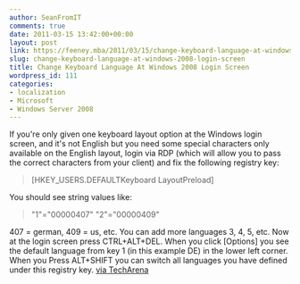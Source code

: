 ```yaml
---
author: SeanFromIT
comments: true
date: 2011-03-15 13:42:00+00:00
layout: post
link: https://feeney.mba/2011/03/15/change-keyboard-language-at-windows-2008-login-screen/
slug: change-keyboard-language-at-windows-2008-login-screen
title: Change Keyboard Language At Windows 2008 Login Screen
wordpress_id: 111
categories:
- localization
- Microsoft
- Windows Server 2008
---
```


If you're only given one keyboard layout option at the Windows login screen, and it's not English but you need some special characters only available on the English layout, login via RDP (which will allow you to pass the correct characters from your client) and fix the following registry key:  


<blockquote>[HKEY_USERS.DEFAULTKeyboard LayoutPreload]</blockquote>

You should see string values like:   


<blockquote>"1"="00000407"  
"2"="00000409"</blockquote>

407 = german, 409 = us, etc. You can add more languages 3, 4, 5, etc.  Now at the login screen press CTRL+ALT+DEL. When you click [Options] you see the default language from key 1 (in this example DE) in the lower left corner. When you Press ALT+SHIFT you can switch all languages you have defined under this registry key.  [via TechArena](http://forums.techarena.in/windows-server-help/797434.htm)
